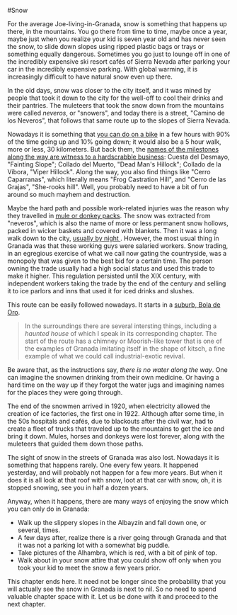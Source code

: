 #Snow

For the average Joe-living-in-Granada, snow is something that happens
up there, in the mountains. You go there from time to time, maybe once
a year, maybe just when you realize your kid is seven year old and has
never seen the snow, to slide down slopes using ripped plastic bags or
trays or something equally dangerous. Sometimes you go just to lounge
off in one of the incredibly expensive ski resort cafés of Sierra
Nevada after parking your car in the incredibly expensive
parking. With global warming, it is increasingly difficult to have
natural snow even up there.

In the old days, snow was closer to the city itself, and it was mined
by people that took it down to the city for the well-off to cool their
drinks and their pantries. The muleteers that took the snow down from
the mountains were called *neveros*, or "snowers", and today there is
a street, "Camino de los Neveros", that follows that same route up to
the slopes of Sierra Nevada.

Nowadays it is something that
[you can do on a bike](http://josemerutass.blogspot.com.es/2007/01/camino-de-los-neveros-el-purche-los.html)
in a few hours with 90% of the time going up and 10% going down; it
would also be a 5 hour walk, more or less, 30 kilometers. But back
them, the
[names of the milestones along the way are witness to a hardscrabble business](http://www.magrama.gob.es/es/red-parques-nacionales/nuestros-parques/sierra-nevada/Camino_de_los_neveros_tcm7-311798.pdf):
Cuesta del Desmayo, "Fainting Slope"; Collado del Muerto, "Dead Man's
Hillock"; Collado de la Víbora, "Viper Hillock". Along the way, you
also find things like "Cerro Caparranas", which literally means "Frog
Castration Hill", and "Cerro de las Grajas", "She-rooks hill". Well,
you probably need to have a bit of fun around so much mayhem and
destruction.

Maybe the hard path and possible work-related injuries was the reason
why they travelled in [mule or donkey packs](https://www.youtube.com/watch?v=e-XBQMznOVQ). The snow was extracted
from "neveros", which is also the name of more or less permanent snow
hollows, packed in wicker baskets and covered with blankets. Then it
was a long walk down to the city,
[usually by night ](http://www.nevasport.com/nivalis/art/1927/El-oficio-de-nevero/). However,
the most usual thing in Granada was that these working guys were
salaried workers. Snow trading, in an egregious exercise of what we
call now gating the countryside, was a monopoly that was given to the
best bid for a certain time. The person owning the trade usually had a
high social status and used this trade to make it higher. This
regulation persisted until the XIX century, with independent workers
taking the trade by the end of the century and selling it to ice
parlors and inns that used it for iced drinks and slushes.

This route can be easily followed nowadays. It starts in a
[suburb, Bola de Oro](http://es.wikiloc.com/wikiloc/view.do?id=979719).

>In the surroundings there are several intersting things, including a
>*haunted house* of which I speak in its corresponding chapter. The
>start of the route has a chimney or Moorish-like tower that is one of
>the examples of Granada imitating itself in the shape of kitsch, a
>fine example of what we could call industrial-exotic revival.

Be aware that, as the instructions say, *there is no water along the
way*. One can imagine the snowmen drinking from their own medicine. Or
having a hard time on the way up if they forgot the water jugs and
imagining names for the places they were going through. 

The end of the snowmen arrived in 1920, when electricity allowed the
creation of ice factories, the first one in 1922. Although after some
time, in the 50s hospitals and cafés, due to blackouts after the civil
war, had to create a fleet of trucks that traveled up to the mountains
to get the ice and bring it down. Mules, horses and donkeys were lost
forever, along with the muleteers that guided them down those paths. 

The sight of snow in the streets of Granada was also lost. Nowadays it
is something that happens rarely. One every few years. It happened
yesterday, and will probably not happen for a few more years. But when
it does  it is all look at that roof with snow, loot at that car with
snow, oh, it is stopped snowing, see you in half a dozen years. 

Anyway, when it happens, there are many ways of enjoying the snow
which you can only do in Granada: 

* Walk up the slippery slopes in the Albayzín and fall down one, or several, times.
* A few days after, realize there is a river going through Granada and that it was not a parking lot with a somewhat big puddle.
* Take pictures of the Alhambra, which is red, with a bit of pink of top.
* Walk about in your snow attire that you could show off only when you took your kid to meet the snow a few years prior.

This chapter ends here. It need not be longer since the probability
that you will actually see the snow in Granada is next to nil. So no
need to spend valuable chapter space with it. Let us be done with it
and proceed to the next chapter. 
